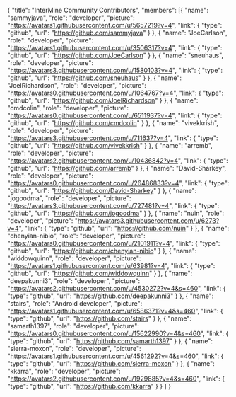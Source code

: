 {
  "title": "InterMine Community Contributors",
  "members": [{
      "name": "sammyjava",
      "role": "developer",
      "picture": "https://avatars1.githubusercontent.com/u/5657219?v=4",
      "link": {
        "type": "github",
        "url": "https://github.com/sammyjava"
      }
    },
    {
      "name": "JoeCarlson",
      "role": "developer",
      "picture": "https://avatars1.githubusercontent.com/u/3506317?v=4",
      "link": {
        "type": "github",
        "url": "https://github.com/JoeCarlson"
      }
    },
    {
      "name": "sneuhaus",
      "role": "developer",
      "picture": "https://avatars3.githubusercontent.com/u/1580103?v=4",
      "link": {
        "type": "github",
        "url": "https://github.com/sneuhaus"
      }
    },
    {
      "name": "JoelRichardson",
      "role": "developer",
      "picture": "https://avatars0.githubusercontent.com/u/1064767?v=4",
      "link": {
        "type": "github",
        "url": "https://github.com/JoelRichardson"
      }
    },
    {
      "name": "cmdcolin",
      "role": "developer",
      "picture": "https://avatars0.githubusercontent.com/u/6511937?v=4",
      "link": {
        "type": "github",
        "url": "https://github.com/cmdcolin"
      }
    },
    {
      "name": "vivekkrish",
      "role": "developer",
      "picture": "https://avatars3.githubusercontent.com/u/711637?v=4",
      "link": {
        "type": "github",
        "url": "https://github.com/vivekkrish"
      }
    },
    {
      "name": "arremb",
      "role": "developer",
      "picture": "https://avatars2.githubusercontent.com/u/10436842?v=4",
      "link": {
        "type": "github",
        "url": "https://github.com/arremb"
      }
    },
    {
      "name": "David-Sharkey",
      "role": "developer",
      "picture": "https://avatars0.githubusercontent.com/u/26486833?v=4",
      "link": {
        "type": "github",
        "url": "https://github.com/David-Sharkey"
      }
    },
    {
      "name": "jogoodma",
      "role": "developer",
      "picture": "https://avatars3.githubusercontent.com/u/727481?v=4",
      "link": {
        "type": "github",
        "url": "https://github.com/jogoodma"
      }
    },
    {
      "name": "nuin",
      "role": "developer",
      "picture": "https://avatars3.githubusercontent.com/u/6273?v=4",
      "link": {
        "type": "github",
        "url": "https://github.com/nuin"
      }
    },
    {
      "name": "chenyian-nibio",
      "role": "developer",
      "picture": "https://avatars0.githubusercontent.com/u/2101911?v=4",
      "link": {
        "type": "github",
        "url": "https://github.com/chenyian-nibio"
      }
    },
    {
      "name": "widdowquinn",
      "role": "developer",
      "picture": "https://avatars1.githubusercontent.com/u/63981?v=4",
      "link": {
        "type": "github",
        "url": "https://github.com/widdowquinn"
      }
    },
    {
      "name": "deepakunni3",
      "role": "developer",
      "picture": "https://avatars2.githubusercontent.com/u/4530272?v=4&s=460",
      "link": {
        "type": "github",
        "url": "https://github.com/deepakunni3"
      }
    },
    {
      "name": "stairs",
      "role": "Android developer",
      "picture": "https://avatars1.githubusercontent.com/u/6586371?v=4&s=460",
      "link": {
        "type": "github",
        "url": "https://github.com/stairs"
      }
    },
    {
      "name": "samarth1397",
      "role": "developer",
      "picture": "https://avatars0.githubusercontent.com/u/15622990?v=4&s=460",
      "link": {
        "type": "github",
        "url": "https://github.com/samarth1397"
      }
    },
    {
      "name": "sierra-moxon",
      "role": "developer",
      "picture": "https://avatars1.githubusercontent.com/u/4561292?v=4&s=460",
      "link": {
        "type": "github",
        "url": "https://github.com/sierra-moxon"
      }
    },
    {
      "name": "kkarra",
      "role": "developer",
      "picture": "https://avatars2.githubusercontent.com/u/1929885?v=4&s=460",
      "link": {
        "type": "github",
        "url": "https://github.com/kkarra"
      }
    }
  ]
}